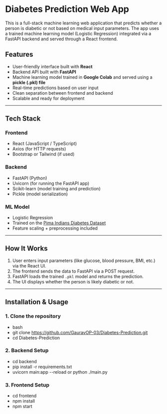 # Diabetes Prediction Web App

This is a full-stack machine learning web application that predicts whether a person is diabetic or not based on medical input parameters. The app uses a trained machine learning model (Logistic Regression) integrated via a FastAPI backend and served through a React frontend.

## Features

- User-friendly interface built with **React**
- Backend API built with **FastAPI**
- Machine learning model trained in **Google Colab** and served using a **pickle (.pkl) file**
- Real-time predictions based on user input
- Clean separation between frontend and backend
- Scalable and ready for deployment

---

## Tech Stack

### Frontend
- React (JavaScript / TypeScript)
- Axios (for HTTP requests)
- Bootstrap or Tailwind (if used)

### Backend
- FastAPI (Python)
- Uvicorn (for running the FastAPI app)
- Scikit-learn (model training and prediction)
- Pickle (model serialization)

### ML Model
- Logistic Regression
- Trained on the [Pima Indians Diabetes Dataset](https://www.kaggle.com/datasets/uciml/pima-indians-diabetes-database)
- Feature scaling + preprocessing included

---

## How It Works

1. User enters input parameters (like glucose, blood pressure, BMI, etc.) via the React UI.
2. The frontend sends the data to FastAPI via a POST request.
3. FastAPI loads the trained `.pkl` model and returns the prediction.
4. The UI displays whether the person is likely diabetic or not.

---

## Installation & Usage

### 1. Clone the repository
- bash
- git clone https://github.com/GauravOP-03/Diabetes-Prediction.git
- cd Diabetes-Prediction

### 2. Backend Setup
- cd backend
- pip install -r requirements.txt
- uvicorn main:app --reload or python ./main.py

### 3. Frontend Setup
- cd frontend
- npm install
- npm start
